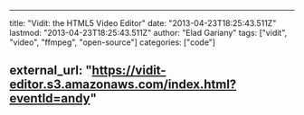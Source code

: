
---
title: "Vidit: the HTML5 Video Editor"
date: "2013-04-23T18:25:43.511Z"
lastmod: "2013-04-23T18:25:43.511Z"
author: "Elad Gariany"
tags: ["vidit", "video", "ffmpeg", "open-source"]
categories: ["code"]

external_url: "https://vidit-editor.s3.amazonaws.com/index.html?eventId=andy"
---
